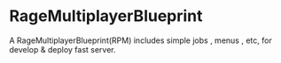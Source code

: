 # RageMultiplayerBlueprint
A RageMultiplayerBlueprint(RPM) includes simple jobs , menus ,  etc, for develop &amp; deploy fast server.
